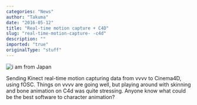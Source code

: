 ```yaml
---
categories: "News"
author: "Takuma"
date: "2016-05-12"
title: "Real-time motion capture + C4D"
slug: "real-time-motion-capture- -c4d"
description: ""
imported: "true"
originalType: "stuff"
---
```



![i am from Japan](Realtime_capture.PNG) 

Sending Kinect real-time motion capturing data from vvvv to Cinema4D, using fOSC.
Things on vvvv are going well, but playing around with skinning and bone animation on C4d was quite stressing.
Anyone know what could be the best software to character animation? 